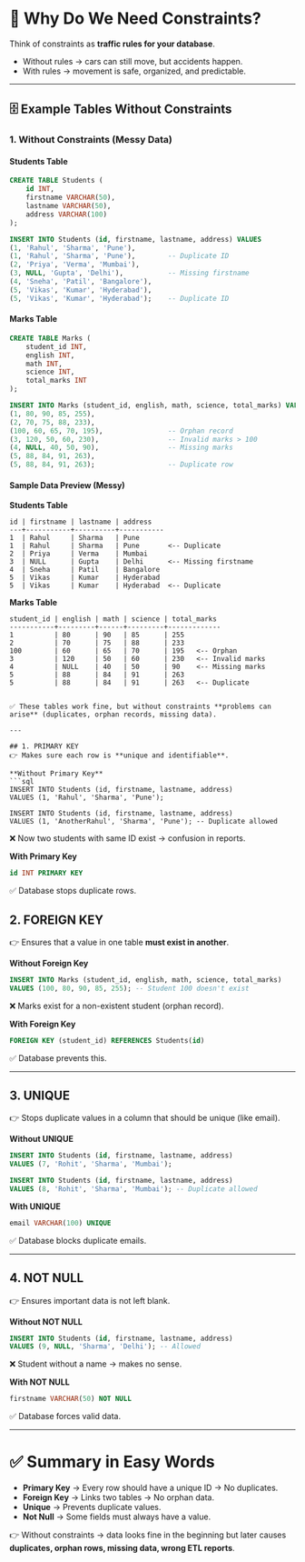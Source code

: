 # 🚦 Why Do We Need Constraints?

Think of constraints as **traffic rules for your database**.  
- Without rules → cars can still move, but accidents happen.  
- With rules → movement is safe, organized, and predictable.  

---

## 🗄️ Example Tables Without Constraints
### 1. Without Constraints (Messy Data)

#### Students Table
```sql
CREATE TABLE Students (
    id INT,
    firstname VARCHAR(50),
    lastname VARCHAR(50),
    address VARCHAR(100)
);

INSERT INTO Students (id, firstname, lastname, address) VALUES
(1, 'Rahul', 'Sharma', 'Pune'),
(1, 'Rahul', 'Sharma', 'Pune'),        -- Duplicate ID
(2, 'Priya', 'Verma', 'Mumbai'),
(3, NULL, 'Gupta', 'Delhi'),           -- Missing firstname
(4, 'Sneha', 'Patil', 'Bangalore'),
(5, 'Vikas', 'Kumar', 'Hyderabad'),
(5, 'Vikas', 'Kumar', 'Hyderabad');    -- Duplicate ID
```

#### Marks Table
```sql
CREATE TABLE Marks (
    student_id INT,
    english INT,
    math INT,
    science INT,
    total_marks INT
);

INSERT INTO Marks (student_id, english, math, science, total_marks) VALUES
(1, 80, 90, 85, 255),
(2, 70, 75, 88, 233),
(100, 60, 65, 70, 195),                -- Orphan record
(3, 120, 50, 60, 230),                 -- Invalid marks > 100
(4, NULL, 40, 50, 90),                 -- Missing marks
(5, 88, 84, 91, 263),
(5, 88, 84, 91, 263);                  -- Duplicate row
```

#### Sample Data Preview (Messy)

**Students Table**
```
id | firstname | lastname | address
---+-----------+----------+-----------
1  | Rahul     | Sharma   | Pune
1  | Rahul     | Sharma   | Pune       <-- Duplicate
2  | Priya     | Verma    | Mumbai
3  | NULL      | Gupta    | Delhi      <-- Missing firstname
4  | Sneha     | Patil    | Bangalore
5  | Vikas     | Kumar    | Hyderabad
5  | Vikas     | Kumar    | Hyderabad  <-- Duplicate
```

**Marks Table**
```
student_id | english | math | science | total_marks
-----------+---------+------+---------+-------------
1          | 80      | 90   | 85      | 255
2          | 70      | 75   | 88      | 233
100        | 60      | 65   | 70      | 195   <-- Orphan
3          | 120     | 50   | 60      | 230   <-- Invalid marks
4          | NULL    | 40   | 50      | 90    <-- Missing marks
5          | 88      | 84   | 91      | 263
5          | 88      | 84   | 91      | 263   <-- Duplicate
```

```

✅ These tables work fine, but without constraints **problems can arise** (duplicates, orphan records, missing data).  

---

## 1. PRIMARY KEY
👉 Makes sure each row is **unique and identifiable**.  

**Without Primary Key**
```sql
INSERT INTO Students (id, firstname, lastname, address)
VALUES (1, 'Rahul', 'Sharma', 'Pune');

INSERT INTO Students (id, firstname, lastname, address)
VALUES (1, 'AnotherRahul', 'Sharma', 'Pune'); -- Duplicate allowed
```
❌ Now two students with same ID exist → confusion in reports.  

**With Primary Key**
```sql
id INT PRIMARY KEY
```
✅ Database stops duplicate rows.  



## 2. FOREIGN KEY
👉 Ensures that a value in one table **must exist in another**.  

**Without Foreign Key**
```sql
INSERT INTO Marks (student_id, english, math, science, total_marks)
VALUES (100, 80, 90, 85, 255); -- Student 100 doesn't exist
```
❌ Marks exist for a non-existent student (orphan record).  

**With Foreign Key**
```sql
FOREIGN KEY (student_id) REFERENCES Students(id)
```
✅ Database prevents this.  

---

## 3. UNIQUE
👉 Stops duplicate values in a column that should be unique (like email).  

**Without UNIQUE**
```sql
INSERT INTO Students (id, firstname, lastname, address)
VALUES (7, 'Rohit', 'Sharma', 'Mumbai');

INSERT INTO Students (id, firstname, lastname, address)
VALUES (8, 'Rohit', 'Sharma', 'Mumbai'); -- Duplicate allowed
```

**With UNIQUE**
```sql
email VARCHAR(100) UNIQUE
```
✅ Database blocks duplicate emails.  

---

## 4. NOT NULL
👉 Ensures important data is not left blank.  

**Without NOT NULL**
```sql
INSERT INTO Students (id, firstname, lastname, address)
VALUES (9, NULL, 'Sharma', 'Delhi'); -- Allowed
```

❌ Student without a name → makes no sense.  

**With NOT NULL**
```sql
firstname VARCHAR(50) NOT NULL
```
✅ Database forces valid data.  

---

# ✅ Summary in Easy Words
- **Primary Key** → Every row should have a unique ID → No duplicates.  
- **Foreign Key** → Links two tables → No orphan data.  
- **Unique** → Prevents duplicate values.  
- **Not Null** → Some fields must always have a value.  

👉 Without constraints → data looks fine in the beginning but later causes **duplicates, orphan rows, missing data, wrong ETL reports**.
